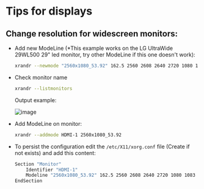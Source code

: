 # Tips for displays

## Change resolution for widescreen monitors:

- Add new ModeLine (*This example works on the LG UltraWide 29WL500 29" led monitor, try other ModeLine if this one doesn't work):
	```bash
	xrandr --newmode "2560x1080_53.92" 162.5 2560 2608 2640 2720 1080 1083 1093 1108 +HSync -VSync
	```

- Check monitor name
	```bash
	xrandr --listmonitors
	```

	Output example:

	![image](https://github.com/cjatoba/linux-essentials/assets/52887959/4acfc501-8110-44c2-a236-0e6ed3b026a1)

- Add ModeLine on monitor:
	```bash
	xrandr --addmode HDMI-1 2560x1080_53.92
	```

- To persist the configuration edit the `/etc/X11/xorg.conf` file (Create if not exists) and add this content:
	```bash
	Section "Monitor"
		Identifier "HDMI-1"
		Modeline "2560x1080_53.92" 162.5 2560 2608 2640 2720 1080 1083 1093 1108 +HSync -VSync
	EndSection
	```
